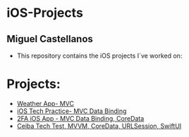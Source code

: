 # iOS-Projects
## Miguel Castellanos

- This repository contains the iOS projects I´ve worked on:

# Projects:

- [Weather App- MVC](https://github.com/macastellanossalamanca/iOS-Projects/tree/main/Clima-iOS-App)
- [iOS Tech Practice- MVC Data Binding](https://github.com/macastellanossalamanca/iOS-Projects/tree/main/iOS%20Tech%20Practice)
- [2FA iOS App - MVC Data Binding, CoreData](https://github.com/macastellanossalamanca/iOS-Projects/tree/main/2FA%20iOS%20App)
- [Ceiba Tech Test, MVVM, CoreData, URLSession, SwiftUI](https://github.com/macastellanossalamanca/iOS-Projects/tree/main/Ceiba%20Tech%20Test)
